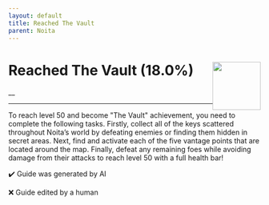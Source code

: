 ```yaml
---
layout: default
title: Reached The Vault
parent: Noita
---
```


# Reached The Vault (18.0%) <img style="float: right;" src="https://cdn.cloudflare.steamstatic.com/steamcommunity/public/images/apps/881100/7e66ed4b29a19b4fbe2a7ef4f7384aabaad2f57a.jpg" width="96" height="96">

__

***

To reach level 50 and become "The Vault" achievement, you need to complete the following tasks. Firstly, collect all of the keys scattered throughout Noita’s world by defeating enemies or finding them hidden in secret areas. Next, find and activate each of the five vantage points that are located around the map. Finally, defeat any remaining foes while avoiding damage from their attacks to reach level 50 with a full health bar!


:heavy_check_mark: Guide was generated by AI

:x: Guide edited by a human